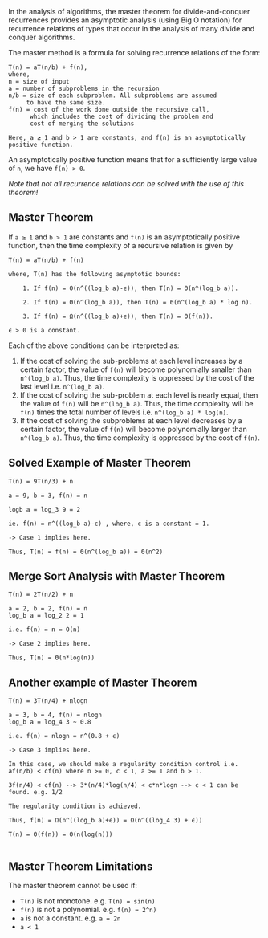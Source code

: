 In the analysis of algorithms, the master theorem for divide-and-conquer recurrences provides an asymptotic analysis (using Big O notation) for recurrence relations of types that occur in the analysis of many divide and conquer algorithms.

The master method is a formula for solving recurrence relations of the form:
```
T(n) = aT(n/b) + f(n),
where,
n = size of input
a = number of subproblems in the recursion
n/b = size of each subproblem. All subproblems are assumed 
     to have the same size.
f(n) = cost of the work done outside the recursive call, 
      which includes the cost of dividing the problem and
      cost of merging the solutions

Here, a ≥ 1 and b > 1 are constants, and f(n) is an asymptotically positive function.
```

An asymptotically positive function means that for a sufficiently large value of `n`, we have `f(n) > 0`.

*Note that not all recurrence relations can be solved with the use of this theorem!*

Master Theorem
---
If `a ≥ 1` and `b > 1` are constants and `f(n)` is an asymptotically positive function, then the time complexity of a recursive relation is given by
```
T(n) = aT(n/b) + f(n)

where, T(n) has the following asymptotic bounds:

    1. If f(n) = O(n^((log_b a)-ϵ)), then T(n) = Θ(n^(log_b a)).

    2. If f(n) = Θ(n^(log_b a)), then T(n) = Θ(n^(log_b a) * log n).

    3. If f(n) = Ω(n^((log_b a)+ϵ)), then T(n) = Θ(f(n)).

ϵ > 0 is a constant.
```

Each of the above conditions can be interpreted as:

1. If the cost of solving the sub-problems at each level increases by a certain factor, the value of `f(n)` will become polynomially smaller than `n^(log_b a)`. Thus, the time complexity is oppressed by the cost of the last level i.e. `n^(log_b a)`.
2. If the cost of solving the sub-problem at each level is nearly equal, then the value of `f(n)` will be `n^(log_b a)`. Thus, the time complexity will be `f(n)` times the total number of levels i.e. `n^(log_b a) * log(n)`.
3. If the cost of solving the subproblems at each level decreases by a certain factor, the value of `f(n)` will become polynomially larger than `n^(log_b a)`. Thus, the time complexity is oppressed by the cost of `f(n)`.

Solved Example of Master Theorem
---
```
T(n) = 9T(n/3) + n

a = 9, b = 3, f(n) = n

logb a = log_3 9 = 2

ie. f(n) = n^((log_b a)-ϵ) , where, ϵ is a constant = 1. 

-> Case 1 implies here.

Thus, T(n) = f(n) = Θ(n^(log_b a)) = Θ(n^2) 
```

Merge Sort Analysis with Master Theorem
---
```
T(n) = 2T(n/2) + n

a = 2, b = 2, f(n) = n
log_b a = log_2 2 = 1

i.e. f(n) = n = O(n)

-> Case 2 implies here.

Thus, T(n) = Θ(n*log(n)) 
```

Another example of Master Theorem
---
```
T(n) = 3T(n/4) + nlogn

a = 3, b = 4, f(n) = nlogn
log_b a = log_4 3 ~ 0.8

i.e. f(n) = nlogn = n^(0.8 + ϵ)

-> Case 3 implies here.

In this case, we should make a regularity condition control i.e. af(n/b) < cf(n) where n >= 0, c < 1, a >= 1 and b > 1.

3f(n/4) < cf(n) --> 3*(n/4)*log(n/4) < c*n*logn --> c < 1 can be found. e.g. 1/2

The regularity condition is achieved.

Thus, f(n) = Ω(n^((log_b a)+ϵ)) = Ω(n^((log_4 3) + ϵ))

T(n) = Θ(f(n)) = Θ(n(log(n)))


```


Master Theorem Limitations
---
The master theorem cannot be used if:
- `T(n)` is not monotone. e.g. `T(n) = sin(n)`
- `f(n)` is not a polynomial. e.g. `f(n) = 2^n)`
- `a` is not a constant. e.g. `a = 2n`
- `a < 1`